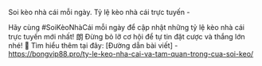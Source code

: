 Soi kèo nhà cái mỗi ngày. Tỷ lệ kèo nhà cái trực tuyến - 

Hãy cùng #SoiKèoNhàCái mỗi ngày để cập nhật những tỷ lệ kèo nhà cái trực tuyến mới nhất! 朗 Đừng bỏ lỡ cơ hội để tự tin đặt cược và thắng lớn nhé! 🤑 Tìm hiểu thêm tại đây: [Đường dẫn bài viết] - https://bongvip88.pro/ty-le-keo-nha-cai-va-tam-quan-trong-cua-soi-keo/
